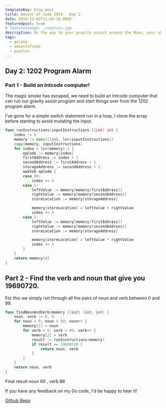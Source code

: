 ```yaml
---
templateKey: blog-post
title: Advent of Code 2019 - Day 2
date: 2019-12-02T11:44:10.000Z
featuredpost: true
# featuredimage: ./explain.jpg
description: On the way to your gravity assist around the Moon, your ship computer beeps angrily about a "1202 program alarm". On the radio, an Elf is already explaining how to handle the situation "Don't worry, that's perfectly norma--" The ship computer bursts into flames.
tags:
  - golang
  - adventofcode
  - puzzles
---
```


## Day 2: 1202 Program Alarm

### Part 1 - Build an Intcode computer!

The magic smoke has escaped, we need to build an Intcode computer that can run our gravity assist program and start things over from the 1202 program alarm.

I've gone for a simple switch statement run in a loop, I clone the array before starting to avoid mutating the input.

```go
func runInstructions(inputInstructions []int) int {
	index := 0
	memory := make([]int, len(inputInstructions))
	copy(memory, inputInstructions)
	for index < len(memory)-1 {
		opCode := memory[index]
		firstAddress := index + 1
		secondAddress := firstAddress + 1
		storageAddress := secondAddress + 1
		switch opCode {
		case 99:
			index += 4
		case 1:
			leftValue := memory[memory[firstAddress]]
			rightValue := memory[memory[secondAddress]]
			storeLocation := memory[storageAddress]

			memory[storeLocation] = leftValue + rightValue
			index += 4
		case 2:
			leftValue := memory[memory[firstAddress]]
			rightValue := memory[memory[secondAddress]]
			storeLocation := memory[storageAddress]

			memory[storeLocation] = leftValue * rightValue
			index += 4
		}
	}
	return memory[0]
}
```

## Part 2 - Find the verb and noun that give you 19690720.

For this we simply run through all the pairs of noun and verb between 0 and 99.

```go
func findNounAndVerb(memory []int) (int, int) {
	noun, verb := 0, 0
	for noun = 0; noun < 99; noun++ {
		memory[1] = noun
		for verb = 0; verb < 99; verb++ {
			memory[2] = verb
			result := runInstructions(memory)
			if result == 19690720 {
				return noun, verb
			}
		}
	}
	return noun, verb
}
```

Final result noun 60 , verb 86

If you have any feedback on my Go code, I'd be happy to hear it!

[Github Repo](https://github.com/dbetteridge/adventofcode2019)